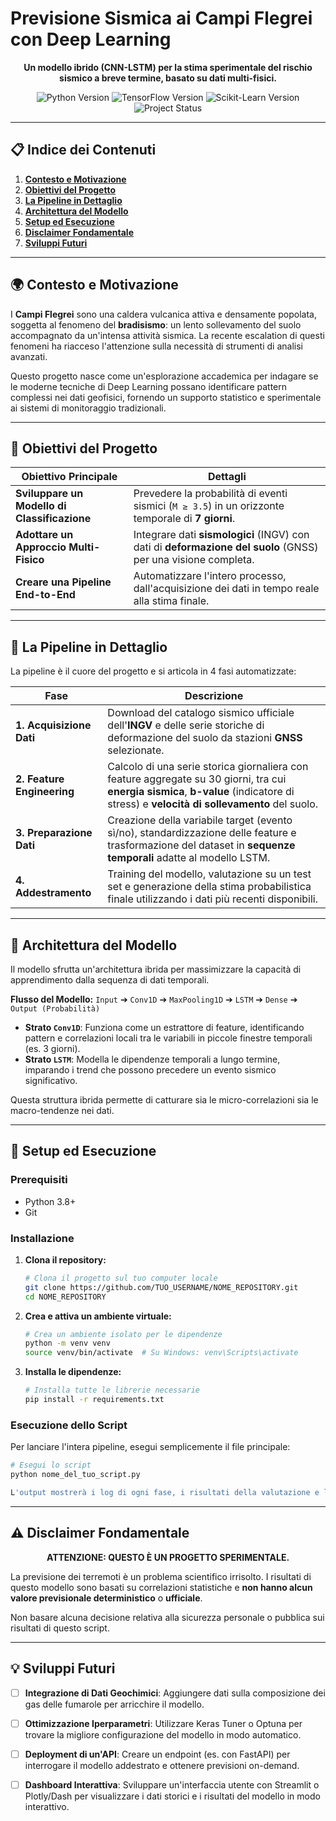 # Previsione Sismica ai Campi Flegrei con Deep Learning

<p align="center">
  <strong>Un modello ibrido (CNN-LSTM) per la stima sperimentale del rischio sismico a breve termine, basato su dati multi-fisici.</strong>
</p>

<p align="center">
  <img src="https://img.shields.io/badge/Python-3.9%2B-blue?style=for-the-badge&logo=python" alt="Python Version">
  <img src="https://img.shields.io/badge/TensorFlow-2.x-orange?style=for-the-badge&logo=tensorflow" alt="TensorFlow Version">
  <img src="https://img.shields.io/badge/Scikit--Learn-1.x-F7931E?style=for-the-badge&logo=scikit-learn" alt="Scikit-Learn Version">
  <img src="https://img.shields.io/badge/Status-Sperimentale-red?style=for-the-badge" alt="Project Status">
</p>

---

## 📋 Indice dei Contenuti

1.  [**Contesto e Motivazione**](#-contesto-e-motivazione)
2.  [**Obiettivi del Progetto**](#-obiettivi-del-progetto)
3.  [**La Pipeline in Dettaglio**](#-la-pipeline-in-dettaglio)
4.  [**Architettura del Modello**](#-architettura-del-modello)
5.  [**Setup ed Esecuzione**](#-setup-ed-esecuzione)
6.  [**Disclaimer Fondamentale**](#️-disclaimer-fondamentale)
7.  [**Sviluppi Futuri**](#-sviluppi-futuri)

---

## 🌍 Contesto e Motivazione

I **Campi Flegrei** sono una caldera vulcanica attiva e densamente popolata, soggetta al fenomeno del **bradisismo**: un lento sollevamento del suolo accompagnato da un'intensa attività sismica. La recente escalation di questi fenomeni ha riacceso l'attenzione sulla necessità di strumenti di analisi avanzati.

Questo progetto nasce come un'esplorazione accademica per indagare se le moderne tecniche di Deep Learning possano identificare pattern complessi nei dati geofisici, fornendo un supporto statistico e sperimentale ai sistemi di monitoraggio tradizionali.

---

## 🎯 Obiettivi del Progetto

| Obiettivo Principale                     | Dettagli                                                                                                |
| ---------------------------------------- | ------------------------------------------------------------------------------------------------------- |
| **Sviluppare un Modello di Classificazione** | Prevedere la probabilità di eventi sismici (`M ≥ 3.5`) in un orizzonte temporale di **7 giorni**.        |
| **Adottare un Approccio Multi-Fisico**     | Integrare dati **sismologici** (INGV) con dati di **deformazione del suolo** (GNSS) per una visione completa. |
| **Creare una Pipeline End-to-End**         | Automatizzare l'intero processo, dall'acquisizione dei dati in tempo reale alla stima finale.           |

---

## 🔧 La Pipeline in Dettaglio

La pipeline è il cuore del progetto e si articola in 4 fasi automatizzate:

| Fase                     | Descrizione                                                                                                                                                                                                                                     |
| ------------------------ | ----------------------------------------------------------------------------------------------------------------------------------------------------------------------------------------------------------------------------------------------- |
| **1. Acquisizione Dati** | Download del catalogo sismico ufficiale dell'**INGV** e delle serie storiche di deformazione del suolo da stazioni **GNSS** selezionate.                                                                                                            |
| **2. Feature Engineering** | Calcolo di una serie storica giornaliera con feature aggregate su 30 giorni, tra cui **energia sismica**, **b-value** (indicatore di stress) e **velocità di sollevamento** del suolo.                                                               |
| **3. Preparazione Dati** | Creazione della variabile target (evento sì/no), standardizzazione delle feature e trasformazione del dataset in **sequenze temporali** adatte al modello LSTM.                                                                                    |
| **4. Addestramento**     | Training del modello, valutazione su un test set e generazione della stima probabilistica finale utilizzando i dati più recenti disponibili.                                                                                                     |

---

## 🧠 Architettura del Modello

Il modello sfrutta un'architettura ibrida per massimizzare la capacità di apprendimento dalla sequenza di dati temporali.

**Flusso del Modello:**
`Input` ➔ `Conv1D` ➔ `MaxPooling1D` ➔ `LSTM` ➔ `Dense` ➔ `Output (Probabilità)`

-   **Strato `Conv1D`**: Funziona come un estrattore di feature, identificando pattern e correlazioni locali tra le variabili in piccole finestre temporali (es. 3 giorni).
-   **Strato `LSTM`**: Modella le dipendenze temporali a lungo termine, imparando i trend che possono precedere un evento sismico significativo.

Questa struttura ibrida permette di catturare sia le micro-correlazioni sia le macro-tendenze nei dati.

---

## 🚀 Setup ed Esecuzione

### Prerequisiti
-   Python 3.8+
-   Git

### Installazione

1.  **Clona il repository:**
    ```bash
    # Clona il progetto sul tuo computer locale
    git clone https://github.com/TUO_USERNAME/NOME_REPOSITORY.git
    cd NOME_REPOSITORY
    ```

2.  **Crea e attiva un ambiente virtuale:**
    ```bash
    # Crea un ambiente isolato per le dipendenze
    python -m venv venv
    source venv/bin/activate  # Su Windows: venv\Scripts\activate
    ```

3.  **Installa le dipendenze:**
    ```bash
    # Installa tutte le librerie necessarie
    pip install -r requirements.txt
    ```

### Esecuzione dello Script

Per lanciare l'intera pipeline, esegui semplicemente il file principale:
```bash
# Esegui lo script
python nome_del_tuo_script.py

L'output mostrerà i log di ogni fase, i risultati della valutazione e la stima finale.
```

---

## ⚠️ Disclaimer Fondamentale
<p align="center">
  <strong>ATTENZIONE: QUESTO È UN PROGETTO SPERIMENTALE.</strong>
</p>

 La previsione dei terremoti è un problema scientifico irrisolto. I risultati di questo modello sono basati su correlazioni statistiche e **non hanno alcun valore previsionale deterministico** o **ufficiale**.
 
 Non basare alcuna decisione relativa alla sicurezza personale o pubblica sui risultati di questo script.

---

## 💡 Sviluppi Futuri

- [ ] **Integrazione di Dati Geochimici**: Aggiungere dati sulla composizione dei gas delle fumarole per arricchire il modello.
- [ ] **Ottimizzazione Iperparametri**: Utilizzare Keras Tuner o Optuna per trovare la migliore configurazione del modello in modo automatico.
- [ ] **Deployment di un'API**: Creare un endpoint (es. con FastAPI) per interrogare il modello addestrato e ottenere previsioni on-demand.
- [ ] **Dashboard Interattiva**: Sviluppare un'interfaccia utente con Streamlit o Plotly/Dash per visualizzare i dati storici e i risultati del modello in modo interattivo.




